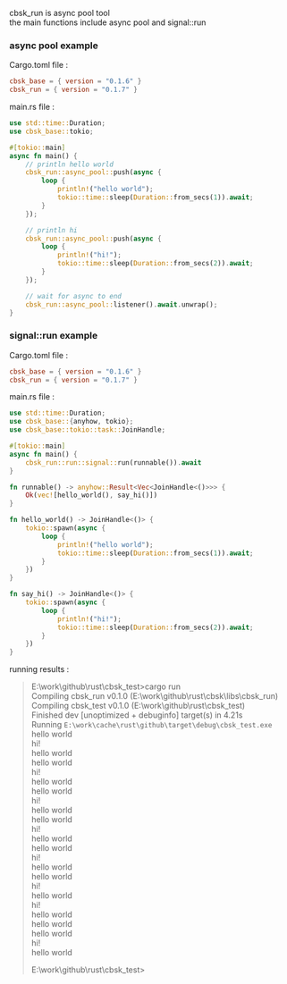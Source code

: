 cbsk_run is async pool tool  
the main functions include async pool and signal::run

### async pool example

Cargo.toml file :

```toml
cbsk_base = { version = "0.1.6" }
cbsk_run = { version = "0.1.7" }
```

main.rs file :

```rust
use std::time::Duration;
use cbsk_base::tokio;

#[tokio::main]
async fn main() {
    // println hello world
    cbsk_run::async_pool::push(async {
        loop {
            println!("hello world");
            tokio::time::sleep(Duration::from_secs(1)).await;
        }
    });

    // println hi
    cbsk_run::async_pool::push(async {
        loop {
            println!("hi!");
            tokio::time::sleep(Duration::from_secs(2)).await;
        }
    });

    // wait for async to end
    cbsk_run::async_pool::listener().await.unwrap();
}
```

### signal::run example

Cargo.toml file :

```toml
cbsk_base = { version = "0.1.6" }
cbsk_run = { version = "0.1.7" }
```

main.rs file :

```rust
use std::time::Duration;
use cbsk_base::{anyhow, tokio};
use cbsk_base::tokio::task::JoinHandle;

#[tokio::main]
async fn main() {
    cbsk_run::run::signal::run(runnable()).await
}

fn runnable() -> anyhow::Result<Vec<JoinHandle<()>>> {
    Ok(vec![hello_world(), say_hi()])
}

fn hello_world() -> JoinHandle<()> {
    tokio::spawn(async {
        loop {
            println!("hello world");
            tokio::time::sleep(Duration::from_secs(1)).await;
        }
    })
}

fn say_hi() -> JoinHandle<()> {
    tokio::spawn(async {
        loop {
            println!("hi!");
            tokio::time::sleep(Duration::from_secs(2)).await;
        }
    })
}
```

running results :

> E:\work\github\rust\cbsk_test>cargo run  
> Compiling cbsk_run v0.1.0 (E:\work\github\rust\cbsk\libs\cbsk_run)  
> Compiling cbsk_test v0.1.0 (E:\work\github\rust\cbsk_test)  
> Finished dev [unoptimized + debuginfo] target(s) in 4.21s  
> Running `E:\work\cache\rust\github\target\debug\cbsk_test.exe`  
> hello world  
> hi!  
> hello world  
> hello world  
> hi!  
> hello world  
> hello world  
> hi!  
> hello world  
> hello world  
> hi!  
> hello world  
> hello world  
> hi!  
> hello world  
> hello world  
> hi!  
> hello world  
> hi!  
> hello world  
> hello world  
> hello world  
> hi!  
> hello world
>
> E:\work\github\rust\cbsk_test>